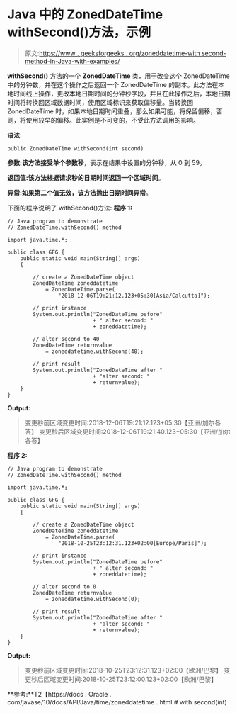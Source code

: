# Java 中的 ZonedDateTime withSecond()方法，示例

> 原文:[https://www . geeksforgeeks . org/zoneddatetime-with second-method-in-Java-with-examples/](https://www.geeksforgeeks.org/zoneddatetime-withsecond-method-in-java-with-examples/)

**withSecond()** 方法的一个 **ZonedDateTime** 类，用于改变这个 ZonedDateTime 中的分钟数，并在这个操作之后返回一个 ZonedDateTime 的副本。此方法在本地时间线上操作，更改本地日期时间的分钟秒字段，并且在此操作之后，本地日期时间将转换回区域数据时间，使用区域标识来获取偏移量。当转换回 ZonedDateTime 时，如果本地日期时间重叠，那么如果可能，将保留偏移，否则，将使用较早的偏移。此实例是不可变的，不受此方法调用的影响。

**语法:**

```
public ZonedDateTime withSecond(int second)

```

**参数:**该方法接受单个参数**秒**，表示在结果中设置的分钟秒，从 0 到 59。

**返回值:**该方法根据请求秒的日期时间返回一个**区域时间**。

**异常:**如果第二个值无效，该方法抛出**日期时间异常**。

下面的程序说明了 withSecond()方法:
**程序 1:**

```
// Java program to demonstrate
// ZonedDateTime.withSecond() method

import java.time.*;

public class GFG {
    public static void main(String[] args)
    {

        // create a ZonedDateTime object
        ZonedDateTime zoneddatetime
            = ZonedDateTime.parse(
                "2018-12-06T19:21:12.123+05:30[Asia/Calcutta]");

        // print instance
        System.out.println("ZonedDateTime before"
                           + " alter second: "
                           + zoneddatetime);

        // alter second to 40
        ZonedDateTime returnvalue
            = zoneddatetime.withSecond(40);

        // print result
        System.out.println("ZonedDateTime after "
                           + "alter second: "
                           + returnvalue);
    }
}
```

**Output:**

> 变更秒前区域变更时间:2018-12-06T19:21:12.123+05:30【亚洲/加尔各答】
> 变更秒后区域变更时间:2018-12-06T19:21:40.123+05:30【亚洲/加尔各答】

**程序 2:**

```
// Java program to demonstrate
// ZonedDateTime.withSecond() method

import java.time.*;

public class GFG {
    public static void main(String[] args)
    {

        // create a ZonedDateTime object
        ZonedDateTime zoneddatetime
            = ZonedDateTime.parse(
                "2018-10-25T23:12:31.123+02:00[Europe/Paris]");

        // print instance
        System.out.println("ZonedDateTime before"
                           + " alter second: "
                           + zoneddatetime);

        // alter second to 0
        ZonedDateTime returnvalue
            = zoneddatetime.withSecond(0);

        // print result
        System.out.println("ZonedDateTime after "
                           + "alter second: "
                           + returnvalue);
    }
}
```

**Output:**

> 变更秒前区域变更时间:2018-10-25T23:12:31.123+02:00【欧洲/巴黎】
> 变更秒后区域变更时间:2018-10-25T23:12:00.123+02:00【欧洲/巴黎】

**参考:**T2【https://docs . Oracle . com/javase/10/docs/API/Java/time/zoneddatetime . html # with second(int)